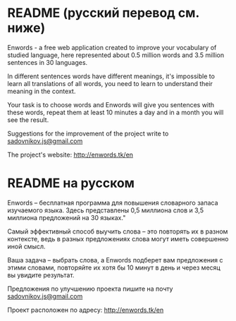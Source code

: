 # README (русский перевод см. ниже)

Enwords - a free web application created to improve your vocabulary of studied language, here represented
about 0.5 million words and 3.5 million sentences in 30 languages.

In different sentences words have different meanings, it's impossible to learn all translations of all
words, you need to learn to understand their meaning in the context.

Your task is to choose words and Enwords will give you sentences with these words, repeat them at
least 10 minutes a day and in a month you will see the result.

Suggestions for the improvement of the project write to sadovnikov.js@gmail.com

The project's website: http://enwords.tk/en

# README на русском

Enwords – бесплатная программа для повышения словарного запаса изучаемого языка. Здесь представлены 
0,5 миллиона слов и 3,5 миллиона предложений на 30 языках."

Самый эффективный способ выучить слова – это повторять их в разном контексте, ведь в разных предложениях
слова могут иметь совершенно иной смысл.
          
Ваша задача – выбрать слова, а Enwords подберет вам предложения с этими словами, повторяйте их хотя бы
10 минут в день и через месяц вы увидите результат.

Предложения по улучшению проекта пишите на почту sadovnikov.js@gmail.com

Проект расположен по адресу: http://enwords.tk/en
